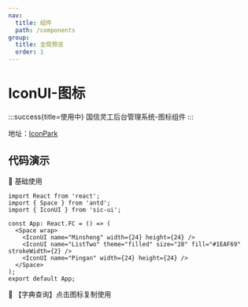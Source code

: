 ```yaml
---
nav:
  title: 组件
  path: /components
group:
  title: 全局预览
  order: 1
---
```


# IconUI-图标

:::success{title=使用中}
国信灵工后台管理系统-图标组件
:::

地址：[IconPark](https://iconpark.oceanengine.com/official)

## 代码演示

💎 基础使用

```tsx
import React from 'react';
import { Space } from 'antd';
import { IconUI } from 'sic-ui';

const App: React.FC = () => (
  <Space wrap>
    <IconUI name="Minsheng" width={24} height={24} />
    <IconUI name="ListTwo" theme="filled" size="28" fill="#1EAF69" strokeWidth={2} />
    <IconUI name="Pingan" width={24} height={24} />
  </Space>
);
export default App;
```

💎 【字典查询】点击图标复制使用
<code src="./material/dictionary.tsx" ></code>
